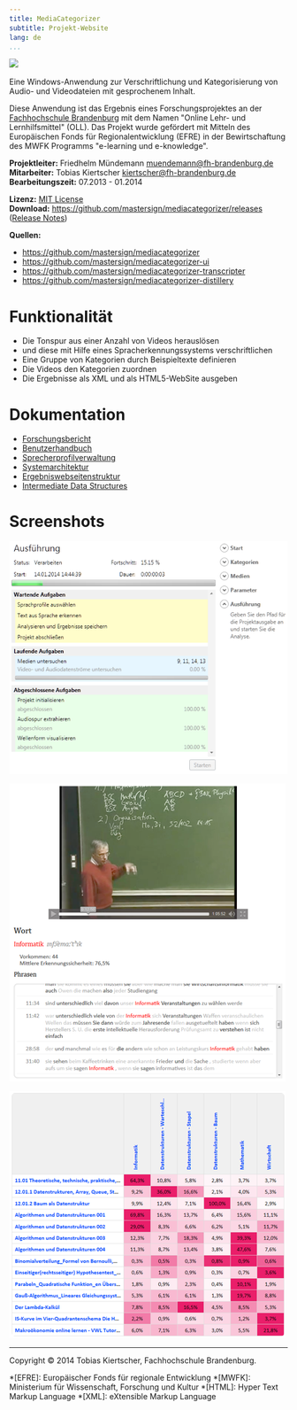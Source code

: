 ```yaml
---
title: MediaCategorizer
subtitle: Projekt-Website
lang: de
...
```


![][logo]

Eine Windows-Anwendung zur Verschriftlichung und Kategorisierung von Audio- und Videodateien mit gesprochenem Inhalt.

Diese Anwendung ist das Ergebnis eines Forschungsprojektes an der [Fachhochschule Brandenburg][fhb] mit dem Namen "Online Lehr- und Lernhilfsmittel" (OLL). Das Projekt wurde gefördert mit Mitteln des Europäischen Fonds für Regionalentwicklung (EFRE) in der Bewirtschaftung des MWFK Programms "e-learning und e-knowledge".

**Projektleiter:** Friedhelm Mündemann <muendemann@fh-brandenburg.de>  
**Mitarbeiter:** Tobias Kiertscher <kiertscher@fh-brandenburg.de>  
**Bearbeitungszeit:** 07.2013 - 01.2014  

**Lizenz:** [MIT License][mit-lic]  
**Download:** <https://github.com/mastersign/mediacategorizer/releases> ([Release Notes][release-notes])

**Quellen:**

* <https://github.com/mastersign/mediacategorizer>
* <https://github.com/mastersign/mediacategorizer-ui>
* <https://github.com/mastersign/mediacategorizer-transcripter>
* <https://github.com/mastersign/mediacategorizer-distillery>

# Funktionalität

* Die Tonspur aus einer Anzahl von Videos herauslösen
* und diese mit Hilfe eines Spracherkennungssystems verschriftlichen
* Eine Gruppe von Kategorien durch Beispieltexte definieren
* Die Videos den Kategorien zuordnen
* Die Ergebnisse als XML und als HTML5-WebSite ausgeben

# Dokumentation

* [Forschungsbericht][report]
* [Benutzerhandbuch][handbook]
* [Sprecherprofilverwaltung][profiles]
* [Systemarchitektur][architecture]
* [Ergebniswebseitenstruktur][site-structure]
* [Intermediate Data Structures][intermediates]

# Screenshots

![Die Fortschrittsanzeige während der Bearbeitung eines Projektes][ui-page-process]

![Die Details eines erkannten Wortes][video-word]

![Die Übereinstimmungsmatrix zwischen Kategorien und Videos][matrix]

---

Copyright &copy; 2014 Tobias Kiertscher, Fachhochschule Brandenburg.

[logo]: images/MediaCategorizer.png
[ui-page-process]: images/ui-page-process.png
[video-word]: images/video_word.png
[matrix]: images/matrix.png

[report]: Forschungsergebnisse.html
[handbook]: Benutzerhandbuch.html
[profiles]: Sprecherprofilverwaltung.html
[architecture]: Systemarchitektur.html
[site-structure]: Webseitenstruktur.html
[intermediates]: intermediate-data-structures.html
[release-notes]: release-notes.html

[fhb]: http://www.fh-brandenburg.de/
[mit-lic]: http://opensource.org/licenses/MIT


*[EFRE]: Europäischer Fonds für regionale Entwicklung
*[MWFK]: Ministerium für Wissenschaft, Forschung und Kultur
*[HTML]: Hyper Text Markup Language
*[XML]: eXtensible Markup Language